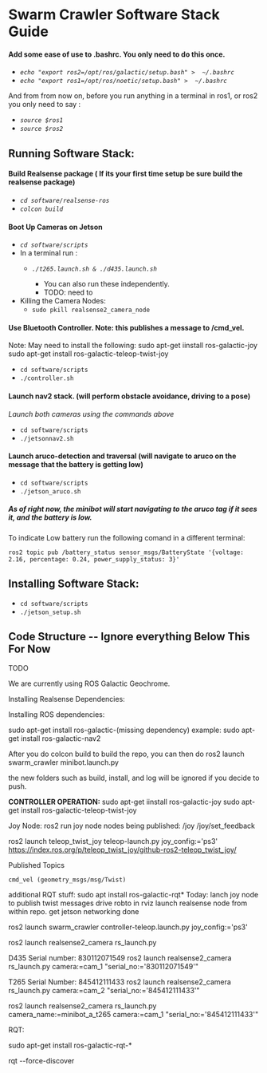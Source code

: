 # **Swarm Crawler Software Stack Guide**

#### **Add some ease of use to .bashrc. You only need to do this once.**

* *`echo "export ros2=/opt/ros/galactic/setup.bash" >  ~/.bashrc`*
* *`echo "export ros1=/opt/ros/noetic/setup.bash" >  ~/.bashrc`*

And from from now on, before you run anything in a terminal in ros1, or ros2 you only need to say  :

* *`source $ros1`*
* *`source $ros2`*

## **Running Software Stack:**

#### Build Realsense package ( If its your first time setup be sure build the realsense package)

* *`cd software/realsense-ros`*
* *`colcon build`*

#### Boot Up Cameras on Jetson

* *`cd software/scripts`*
* In a terminal run :
  * *`./t265.launch.sh & ./d435.launch.sh`*

    * You can also run these independently.
    * TODO: need to
* Killing the Camera Nodes:
  * `sudo pkill realsense2_camera_node`

#### Use Bluetooth Controller. Note: this publishes a message to /cmd_vel.

Note: May need to install the following: sudo apt-get iinstall ros-galactic-joy
sudo apt-get install ros-galactic-teleop-twist-joy

* `cd software/scripts`
* `./controller.sh`

#### Launch nav2 stack. (will perform obstacle avoidance, driving to a pose)

*Launch both cameras using the commands above*

* `cd software/scripts`
* `./jetsonnav2.sh`

#### Launch aruco-detection and traversal (will navigate to aruco on the message that the battery is getting low)

* `cd software/scripts`
* `./jetson_aruco.sh`

##### **As of right now, the minibot will start navigating to the aruco tag if it sees it, and the battery is low.**

To indicate Low battery run the following comand in a different terminal:

`ros2 topic pub /battery_status sensor_msgs/BatteryState '{voltage: 2.16, percentage: 0.24, power_supply_status: 3}'`

## Installing Software Stack:

* `cd software/scripts`
* `./jetson_setup.sh`

## Code Structure -- Ignore everything Below This For Now

TODO

We are currently using ROS Galactic Geochrome.

Installing Realsense Dependencies:

Installing ROS dependencies:

sudo apt-get install ros-galactic-(missing dependency)
example:
sudo apt-get install ros-galactic-nav2

After you do colcon build to build the repo, you can then do
ros2 launch swarm_crawler minibot.launch.py

the new folders such as build, install, and log will be ignored if you decide to push.

**CONTROLLER OPERATION:**
sudo apt-get iinstall ros-galactic-joy
sudo apt-get install ros-galactic-teleop-twist-joy

Joy Node:
ros2 run joy node
nodes being published:
/joy
/joy/set_feedback

ros2 launch teleop_twist_joy teleop-launch.py joy_config:='ps3'
https://index.ros.org/p/teleop_twist_joy/github-ros2-teleop_twist_joy/

Published Topics

    cmd_vel (geometry_msgs/msg/Twist)

additional RQT stuff:
 sudo apt install ros-galactic-rqt*
Today:
lanch joy node to publish twist messages
drive robto in rviz
launch realsense node from within repo.
get jetson networking done

ros2 launch swarm_crawler controller-teleop.launch.py joy_config:='ps3'

ros2 launch realsense2_camera rs_launch.py

D435 Serial number: 830112071549
ros2 launch realsense2_camera rs_launch.py camera:=cam_1 "serial_no:='830112071549'"

T265 Serial Number: 845412111433
ros2 launch realsense2_camera rs_launch.py camera:=cam_2 "serial_no:='845412111433'"

ros2 launch realsense2_camera rs_launch.py camera_name:=minibot_a_t265 camera:=cam_1 "serial_no:='845412111433'"

RQT:

sudo apt-get install ros-galactic-rqt-*

rqt --force-discover
